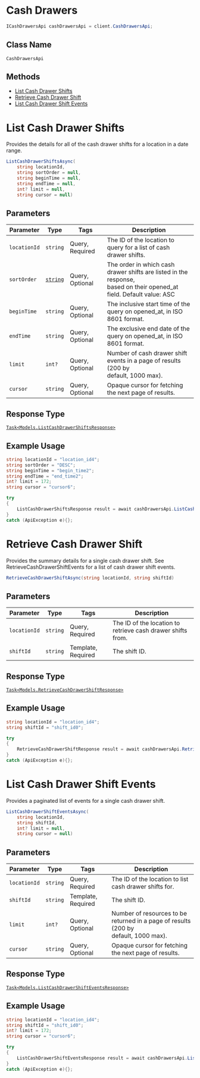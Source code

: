 # Cash Drawers

```csharp
ICashDrawersApi cashDrawersApi = client.CashDrawersApi;
```

## Class Name

`CashDrawersApi`

## Methods

* [List Cash Drawer Shifts](/doc/api/cash-drawers.md#list-cash-drawer-shifts)
* [Retrieve Cash Drawer Shift](/doc/api/cash-drawers.md#retrieve-cash-drawer-shift)
* [List Cash Drawer Shift Events](/doc/api/cash-drawers.md#list-cash-drawer-shift-events)


# List Cash Drawer Shifts

Provides the details for all of the cash drawer shifts for a location
in a date range.

```csharp
ListCashDrawerShiftsAsync(
    string locationId,
    string sortOrder = null,
    string beginTime = null,
    string endTime = null,
    int? limit = null,
    string cursor = null)
```

## Parameters

| Parameter | Type | Tags | Description |
|  --- | --- | --- | --- |
| `locationId` | `string` | Query, Required | The ID of the location to query for a list of cash drawer shifts. |
| `sortOrder` | [`string`](/doc/models/sort-order.md) | Query, Optional | The order in which cash drawer shifts are listed in the response,<br>based on their opened_at field. Default value: ASC |
| `beginTime` | `string` | Query, Optional | The inclusive start time of the query on opened_at, in ISO 8601 format. |
| `endTime` | `string` | Query, Optional | The exclusive end date of the query on opened_at, in ISO 8601 format. |
| `limit` | `int?` | Query, Optional | Number of cash drawer shift events in a page of results (200 by<br>default, 1000 max). |
| `cursor` | `string` | Query, Optional | Opaque cursor for fetching the next page of results. |

## Response Type

[`Task<Models.ListCashDrawerShiftsResponse>`](/doc/models/list-cash-drawer-shifts-response.md)

## Example Usage

```csharp
string locationId = "location_id4";
string sortOrder = "DESC";
string beginTime = "begin_time2";
string endTime = "end_time2";
int? limit = 172;
string cursor = "cursor6";

try
{
    ListCashDrawerShiftsResponse result = await cashDrawersApi.ListCashDrawerShiftsAsync(locationId, sortOrder, beginTime, endTime, limit, cursor);
}
catch (ApiException e){};
```


# Retrieve Cash Drawer Shift

Provides the summary details for a single cash drawer shift. See
RetrieveCashDrawerShiftEvents for a list of cash drawer shift events.

```csharp
RetrieveCashDrawerShiftAsync(string locationId, string shiftId)
```

## Parameters

| Parameter | Type | Tags | Description |
|  --- | --- | --- | --- |
| `locationId` | `string` | Query, Required | The ID of the location to retrieve cash drawer shifts from. |
| `shiftId` | `string` | Template, Required | The shift ID. |

## Response Type

[`Task<Models.RetrieveCashDrawerShiftResponse>`](/doc/models/retrieve-cash-drawer-shift-response.md)

## Example Usage

```csharp
string locationId = "location_id4";
string shiftId = "shift_id0";

try
{
    RetrieveCashDrawerShiftResponse result = await cashDrawersApi.RetrieveCashDrawerShiftAsync(locationId, shiftId);
}
catch (ApiException e){};
```


# List Cash Drawer Shift Events

Provides a paginated list of events for a single cash drawer shift.

```csharp
ListCashDrawerShiftEventsAsync(
    string locationId,
    string shiftId,
    int? limit = null,
    string cursor = null)
```

## Parameters

| Parameter | Type | Tags | Description |
|  --- | --- | --- | --- |
| `locationId` | `string` | Query, Required | The ID of the location to list cash drawer shifts for. |
| `shiftId` | `string` | Template, Required | The shift ID. |
| `limit` | `int?` | Query, Optional | Number of resources to be returned in a page of results (200 by<br>default, 1000 max). |
| `cursor` | `string` | Query, Optional | Opaque cursor for fetching the next page of results. |

## Response Type

[`Task<Models.ListCashDrawerShiftEventsResponse>`](/doc/models/list-cash-drawer-shift-events-response.md)

## Example Usage

```csharp
string locationId = "location_id4";
string shiftId = "shift_id0";
int? limit = 172;
string cursor = "cursor6";

try
{
    ListCashDrawerShiftEventsResponse result = await cashDrawersApi.ListCashDrawerShiftEventsAsync(locationId, shiftId, limit, cursor);
}
catch (ApiException e){};
```

